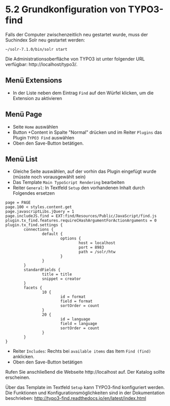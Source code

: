 # 5.2 Grundkonfiguration von TYPO3-find

Falls der Computer zwischenzeitlich neu gestartet wurde, muss der Suchindex Solr neu gestartet werden:
```
~/solr-7.1.0/bin/solr start
```

Die Administrationsoberfläche von TYPO3 ist unter folgender URL verfügbar: http://localhost/typo3/.

## Menü Extensions

* In der Liste neben dem Eintrag ```Find``` auf den Würfel klicken, um die Extension zu aktivieren

## Menü Page

* Seite ```Home``` auswählen
* Button +Content in Spalte "Normal" drücken und im Reiter ```Plugins``` das Plugin ```TYPO3 Find``` auswählen
* Oben den Save-Button betätigen.

## Menü List

* Gleiche Seite auswählen, auf der vorhin das Plugin eingefügt wurde (müsste noch vorausgewählt sein)
* Das Template ```Main TypoScript Rendering``` bearbeiten
* Reiter ```General```: In Textfeld ```Setup``` den vorhandenen Inhalt durch Folgendes ersetzen
```
page = PAGE
page.100 < styles.content.get
page.javascriptLibs.jQuery = 1
page.includeJS.find = EXT:find/Resources/Public/JavaScript/find.js
plugin.tx_find.features.requireCHashArgumentForActionArguments = 0
plugin.tx_find.settings {
        connections {
                default {
                        options {
                                host = localhost
                                port = 8983
                                path = /solr/htw
                        }
                }
        }
        standardFields {
                title = title
                snippet = creator
        }
        facets {
                10 {
                        id = format
                        field = format
                        sortOrder = count
                }
                20 {
                        id = language
                        field = language
                        sortOrder = count
                }
        }
}
```
* Reiter ```Includes```: Rechts bei ```available items``` das Item ```Find (find)``` anklicken.
* Oben den Save-Button betätigen

Rufen Sie anschließend die Webseite http://localhost auf. Der Katalog sollte erscheinen.

Über das Template im Textfeld ```Setup``` kann TYPO3-find konfiguriert werden. Die Funktionen und Konfigurationsmöglichkeiten sind in der Dokumentation beschrieben: http://typo3-find.readthedocs.io/en/latest/index.html
